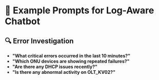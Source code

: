 # 💬 Example Prompts for Log-Aware Chatbot


## 🔍 Error Investigation
- **"What critical errors occurred in the last 10 minutes?"**
- **"Which ONU devices are showing repeated failures?"**
- **"Are there any DHCP issues recently?"**
- **"Is there any abnormal activity on OLT_KV02?"**

